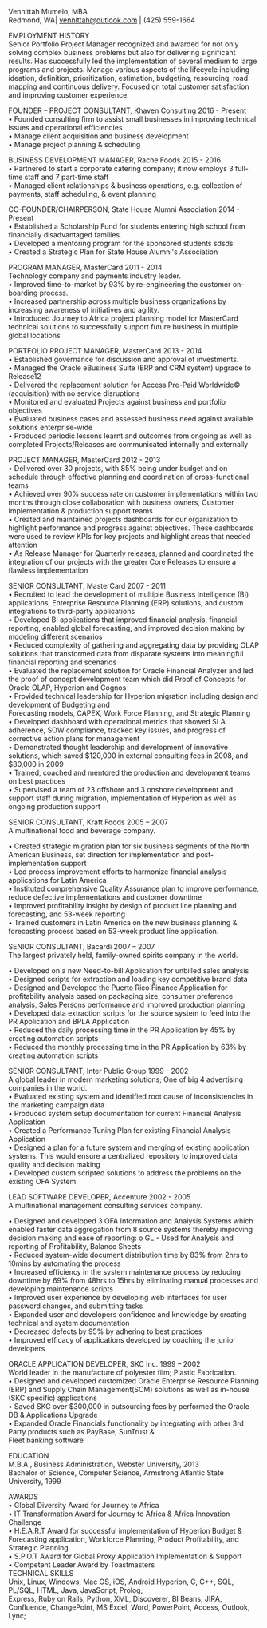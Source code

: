 Vennittah Mumelo, MBA  
Redmond, WA| vennittah@outlook.com | (425) 559-1664  

EMPLOYMENT HISTORY  
Senior Portfolio Project Manager recognized and awarded for not only solving complex business problems but also for delivering significant results. Has successfully led the implementation of several medium to large programs and projects. Manage various aspects of the lifecycle including ideation, definition, prioritization, estimation, budgeting, resourcing, road mapping and continuous delivery. Focused on total customer satisfaction and improving customer experience.  

FOUNDER – PROJECT CONSULTANT, Khaven Consulting 2016 - Present  
• Founded consulting firm to assist small businesses in improving technical issues and operational efficiencies  
• Manage client acquisition and business development  
• Manage project planning & scheduling

BUSINESS DEVELOPMENT MANAGER, Rache Foods 2015 - 2016  
• Partnered to start a corporate catering company; it now employs 3 full-time staff and 7 part-time staff  
• Managed client relationships & business operations, e.g. collection of payments, staff scheduling, & event planning  

CO-FOUNDER/CHAIRPERSON, State House Alumni Association 2014 - Present  
• Established a Scholarship Fund for students entering high school from financially disadvantaged families.  
• Developed a mentoring program for the sponsored students sdsds   
• Created a Strategic Plan for State House Alumni's Association    

PROGRAM MANAGER, MasterCard 2011 - 2014  
Technology company and payments industry leader.  
• Improved time-to-market by 93% by re-engineering the customer on-boarding process.  
• Increased partnership across multiple business organizations by increasing awareness of initiatives and agility.  
• Introduced Journey to Africa project planning model for MasterCard technical solutions to successfully support future business in multiple global locations  

PORTFOLIO PROJECT MANAGER, MasterCard 2013 - 2014  
• Established governance for discussion and approval of investments.  
• Managed the Oracle eBusiness Suite (ERP and CRM system) upgrade to Release12  
• Delivered the replacement solution for Access Pre-Paid Worldwide© (acquisition) with no service disruptions  
• Monitored and evaluated Projects against business and portfolio objectives  
• Evaluated business cases and assessed business need against available solutions enterprise-wide  
• Produced periodic lessons learnt and outcomes from ongoing as well as completed Projects/Releases are communicated internally and externally  

PROJECT MANAGER, MasterCard 2012 - 2013  
• Delivered over 30 projects, with 85% being under budget and on schedule through effective planning and coordination of cross-functional teams  
• Achieved over 90% success rate on customer implementations within two months through close collaboration with business owners, Customer Implementation & production support teams  
• Created and maintained projects dashboards for our organization to highlight performance and progress against objectives. These dashboards were used to review KPIs for key projects and highlight areas that needed attention  
• As Release Manager for Quarterly releases, planned and coordinated the integration of our projects with the greater Core Releases to ensure a flawless implementation  

SENIOR CONSULTANT, MasterCard 2007 - 2011  
• Recruited to lead the development of multiple Business Intelligence (BI) applications, Enterprise Resource Planning (ERP) solutions, and custom integrations to third-party applications  
• Developed BI applications that improved financial analysis, financial reporting, enabled global forecasting, and improved decision making by modeling different scenarios  
• Reduced complexity of gathering and aggregating data by providing OLAP solutions that transformed data from disparate systems into meaningful financial reporting and scenarios  
• Evaluated the replacement solution for Oracle Financial Analyzer and led the proof of concept development team which did Proof of Concepts for Oracle OLAP, Hyperion and Cognos  
• Provided technical leadership for Hyperion migration including design and development of Budgeting and  
Forecasting models, CAPEX, Work Force Planning, and Strategic Planning  
• Developed dashboard with operational metrics that showed SLA adherence, SOW compliance, tracked key issues, and progress of corrective action plans for management  
• Demonstrated thought leadership and development of innovative solutions, which saved $120,000 in external consulting fees in 2008, and $80,000 in 2009  
• Trained, coached and mentored the production and development teams on best practices  
• Supervised a team of 23 offshore and 3 onshore development and support staff during migration, implementation of Hyperion as well as ongoing production support  

SENIOR CONSULTANT, Kraft Foods 2005 – 2007  
A multinational food and beverage company.  

• Created strategic migration plan for six business segments of the North American Business, set direction for implementation and post-implementation support  
• Led process improvement efforts to harmonize financial analysis applications for Latin America  
• Instituted comprehensive Quality Assurance plan to improve performance, reduce defective implementations and customer downtime  
• Improved profitability insight by design of product line planning and forecasting, and 53-week reporting  
• Trained customers in Latin America on the new business planning & forecasting process based on 53-week product line application.  

SENIOR CONSULTANT, Bacardi 2007 – 2007  
The largest privately held, family-owned spirits company in the world.  

• Developed on a new Need-to-bill Application for unbilled sales analysis  
• Designed scripts for extraction and loading key competitive brand data  
• Designed and Developed the Puerto Rico Finance Application for profitability analysis based on packaging size, consumer preference analysis, Sales Persons performance and improved production planning  
• Developed data extraction scripts for the source system to feed into the PR Application and BPLA Application  
• Reduced the daily processing time in the PR Application by 45% by creating automation scripts  
• Reduced the monthly processing time in the PR Application by 63% by creating automation scripts  

SENIOR CONSULTANT, Inter Public Group 1999 - 2002  
A global leader in modern marketing solutions; One of big 4 advertising companies in the world.   
• Evaluated existing system and identified root cause of inconsistencies in the marketing campaign data  
• Produced system setup documentation for current Financial Analysis Application  
• Created a Performance Tuning Plan for existing Financial Analysis Application  
• Designed a plan for a future system and merging of existing application systems. This would ensure a centralized repository to improved data quality and decision making  
• Developed custom scripted solutions to address the problems on the existing OFA System  

LEAD SOFTWARE DEVELOPER, Accenture 2002 - 2005  
A multinational management consulting services company.  

• Designed and developed 3 OFA Information and Analysis Systems which enabled faster data aggregation from 8 source systems thereby improving decision making and ease of reporting: o GL - Used for Analysis and reporting of Profitability, Balance Sheets  
• Reduced system-wide document distribution time by 83% from 2hrs to 10mins by automating the process  
• Increased efficiency in the system maintenance process by reducing downtime by 69% from 48hrs to 15hrs by eliminating manual processes and developing maintenance scripts  
• Improved user experience by developing web interfaces for user password changes, and submitting tasks  
• Expanded user and developers confidence and knowledge by creating technical and system documentation  
• Decreased defects by 95% by adhering to best practices  
• Improved efficacy of applications developed by coaching the junior developers  

ORACLE APPLICATION DEVELOPER, SKC Inc. 1999 – 2002  
World leader in the manufacture of polyester film; Plastic Fabrication.  
• Designed and developed customized Oracle Enterprise Resource Planning (ERP) and Supply Chain Management(SCM) solutions as well as in-house (SKC specific) applications  
• Saved SKC over $300,000 in outsourcing fees by performed the Oracle DB & Applications Upgrade  
• Expanded Oracle Financials functionality by integrating with other 3rd Party products such as PayBase, SunTrust &  
Fleet banking software  

EDUCATION  
M.B.A., Business Administration, Webster University, 2013  
Bachelor of Science, Computer Science, Armstrong Atlantic State University, 1999  

AWARDS  
• Global Diversity Award for Journey to Africa  
• IT Transformation Award for Journey to Africa & Africa Innovation Challenge  
• H.E.A.R.T Award for successful implementation of Hyperion Budget & Forecasting application, Workforce Planning, Product Profitability, and Strategic Planning.  
• S.P.O.T Award for Global Proxy Application Implementation & Support  
• Competent Leader Award by Toastmasters  
TECHNICAL SKILLS  
Unix, Linux, Windows, Mac OS, iOS, Android Hyperion, C, C++, SQL, PL/SQL, HTML, Java, JavaScript, Prolog,  
Express, Ruby on Rails, Python, XML, Discoverer, BI Beans, JIRA, Confluence, ChangePoint, MS Excel, Word, PowerPoint, Access, Outlook, Lync;
